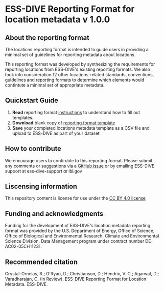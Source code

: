 # ESS-DIVE Reporting Format for location metadata v 1.0.0

## About the reporting format
The locations reporting format is intended to guide users in providing a minimal set of guidelines for reporting metadata about locations.

This reporting format was developed by synthesizing the requirements for reporting locations from ESS-DIVE's existing reporting formats. We also took into consideration 12 other locations-related standards, conventions, guidelines and reporting formats to determine which elements would contintute a minimal set of appropriate metadata.


## Quickstart Guide
  1. **Read** reporting format [instructions](instructions.md) to understand how to fill out templates.
  2. **Download** blank copy of [reporting format template]()
  4. **Save** your completed locations metadata template as a CSV file and upload to ESS-DIVE as part of your dataset.

## How to contribute
We encourage users to contirubte to this reporting format. Please submit any comments or suggestions via a [GitHub issue](https://github.com/ess-dive-community/essdive-location-metadata/issues/new/choose) or by emailing ESS-DIVE support at ess-dive-support *at* lbl.gov  

## Liscensing information
This repository content is license for use under the [CC BY 4.0 license](https://creativecommons.org/licenses/by/4.0/)

## Funding and acknowledgments
Funding for the development of ESS-DIVE's location metadata reporting format was provided by the U.S. Department of Energy, Office of Science, Office of Biological and Environmental Research, Climate and Environmental Science Division, Data Management program under contract number DE-AC02-05CH11231.

## Recommended citation
Crystal-Ornelas, R.; O'Ryan, D.; Christianson, D.; Hendrix, V. C.; Agarwal, D.; Varadharajan, C. (In Review). ESS-DIVE Reporting Format for Location Metadata. ESS-DIVE.
